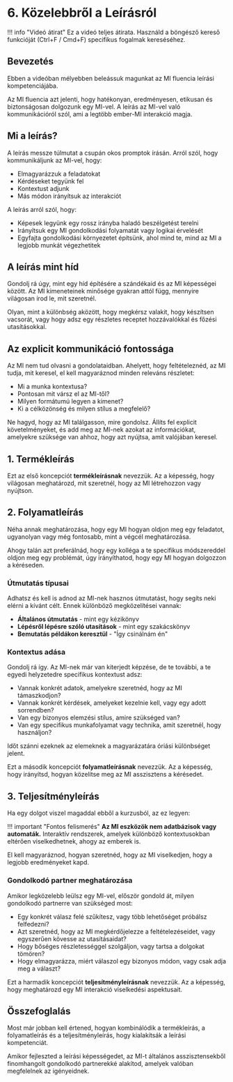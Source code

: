 # 6. Közelebbről a Leírásról

!!! info "Videó átirat"
    Ez a videó teljes átirata. Használd a böngésző kereső funkcióját (Ctrl+F / Cmd+F) specifikus fogalmak kereséséhez.

## Bevezetés

Ebben a videóban mélyebben beleássuk magunkat az MI fluencia leírási kompetenciájába.

Az MI fluencia azt jelenti, hogy hatékonyan, eredményesen, etikusan és biztonságosan dolgozunk egy MI-vel. A leírás az MI-vel való kommunikációról szól, ami a legtöbb ember-MI interakció magja.

## Mi a leírás?

A leírás messze túlmutat a csupán okos promptok írásán. Arról szól, hogy kommunikáljunk az MI-vel, hogy:

- Elmagyarázzuk a feladatokat
- Kérdéseket tegyünk fel
- Kontextust adjunk
- Más módon irányítsuk az interakciót

A leírás arról szól, hogy:
- Képesek legyünk egy rossz irányba haladó beszélgetést terelni
- Irányítsuk egy MI gondolkodási folyamatát vagy logikai érvelését
- Egyfajta gondolkodási környezetet építsünk, ahol mind te, mind az MI a legjobb munkát végezhetitek

## A leírás mint híd

Gondolj rá úgy, mint egy híd építésére a szándékaid és az MI képességei között. Az MI kimeneteinek minősége gyakran attól függ, mennyire világosan írod le, mit szeretnél.

Olyan, mint a különbség aközött, hogy megkérsz valakit, hogy készítsen vacsorát, vagy hogy adsz egy részletes receptet hozzávalókkal és főzési utasításokkal.

## Az explicit kommunikáció fontossága

Az MI nem tud olvasni a gondolataidban. Ahelyett, hogy feltételeznéd, az MI tudja, mit keresel, el kell magyaráznod minden releváns részletet:

- Mi a munka kontextusa?
- Pontosan mit vársz el az MI-től?
- Milyen formátumú legyen a kimenet?
- Ki a célközönség és milyen stílus a megfelelő?

Ne hagyd, hogy az MI találgasson, mire gondolsz. Állíts fel explicit követelményeket, és add meg az MI-nek azokat az információkat, amelyekre szüksége van ahhoz, hogy azt nyújtsa, amit valójában keresel.

## 1. Termékleírás

Ezt az első koncepciót **termékleírásnak** nevezzük. Az a képesség, hogy világosan meghatározd, mit szeretnél, hogy az MI létrehozzon vagy nyújtson.

## 2. Folyamatleírás

Néha annak meghatározása, hogy egy MI hogyan oldjon meg egy feladatot, ugyanolyan vagy még fontosabb, mint a végcél meghatározása.

Ahogy talán azt preferálnád, hogy egy kolléga a te specifikus módszereddel oldjon meg egy problémát, úgy irányíthatod, hogy egy MI hogyan dolgozzon a kéréseden.

### Útmutatás típusai

Adhatsz és kell is adnod az MI-nek hasznos útmutatást, hogy segíts neki elérni a kívánt célt. Ennek különböző megközelítései vannak:

- **Általános útmutatás** - mint egy kézikönyv
- **Lépésről lépésre szóló utasítások** - mint egy szakácskönyv
- **Bemutatás példákon keresztül** - "Így csinálnám én"

### Kontextus adása

Gondolj rá így. Az MI-nek már van kiterjedt képzése, de te további, a te egyedi helyzetedre specifikus kontextust adsz:

- Vannak konkrét adatok, amelyekre szeretnéd, hogy az MI támaszkodjon?
- Vannak konkrét kérdések, amelyeket kezelnie kell, vagy egy adott sorrendben?
- Van egy bizonyos elemzési stílus, amire szükséged van?
- Van egy specifikus munkafolyamat vagy technika, amit szeretnél, hogy használjon?

Időt szánni ezeknek az elemeknek a magyarázatára óriási különbséget jelent.

Ezt a második koncepciót **folyamatleírásnak** nevezzük. Az a képesség, hogy irányítsd, hogyan közelítse meg az MI asszisztens a kérésedet.

## 3. Teljesítményleírás

Ha egy dolgot viszel magaddal ebből a kurzusból, az ez legyen:

!!! important "Fontos felismerés"
    **Az MI eszközök nem adatbázisok vagy automaták.** Interaktív rendszerek, amelyek különböző kontextusokban eltérően viselkedhetnek, ahogy az emberek is.

El kell magyaráznod, hogyan szeretnéd, hogy az MI viselkedjen, hogy a legjobb eredményeket kapd.

### Gondolkodó partner meghatározása

Amikor legközelebb leülsz egy MI-vel, először gondold át, milyen gondolkodó partnerre van szükséged most:

- Egy konkrét válasz felé szűkítesz, vagy több lehetőséget próbálsz felfedezni?
- Azt szeretnéd, hogy az MI megkérdőjelezze a feltételezéseidet, vagy egyszerűen kövesse az utasításaidat?
- Hogy bőséges részletességgel szolgáljon, vagy tartsa a dolgokat tömören?
- Hogy elmagyarázza, miért válaszol egy bizonyos módon, vagy csak adja meg a választ?

Ezt a harmadik koncepciót **teljesítményleírásnak** nevezzük. Az a képesség, hogy meghatározd egy MI interakció viselkedési aspektusait.

## Összefoglalás

Most már jobban kell értened, hogyan kombinálódik a termékleírás, a folyamatleírás és a teljesítményleírás, hogy kialakítsák a leírási kompetenciát.

Amikor fejleszted a leírási képességedet, az MI-t általános asszisztensekből finomhangolt gondolkodó partnerekké alakítod, amelyek valóban megfelelnek az igényeidnek.

